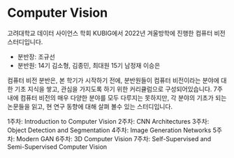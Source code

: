 # Computer Vision
고려대학교 데이터 사이언스 학회 KUBIG에서 2022년 겨울방학에 진행한 컴퓨터 비전 스터디입니다.  
* 분반장: 조규선
* 분반원: 14기 김소형, 김종민, 최대원 15기 남정재 이승은


컴퓨터 비전 분반은, 본 학기가 시작하기 전에, 분반원들이 컴퓨터 비전이라는 분야에 대한 기초 지식을 쌓고, 관심을 가지도록 하기 위한 커리큘럼으로 구성되어있습니다. 
7주 내에 컴퓨터 비전의 매우 다양한 분야를 모두 다루지는 못하지만, 각 분야의 기초가 되는 논문들을 읽고, 현 연구 동향에 대해 살펴 볼수 있는 스터디입니다. 

1주차: Introduction to Computer Vision
2주차: CNN Architectures
3주차: Object Detection and Segmentation
4주차: Image Generation Networks
5주차: Modern GAN
6주차: 3D Computer Vision
7주차: Self-Supervised and Semi-Supervised Computer Vision
